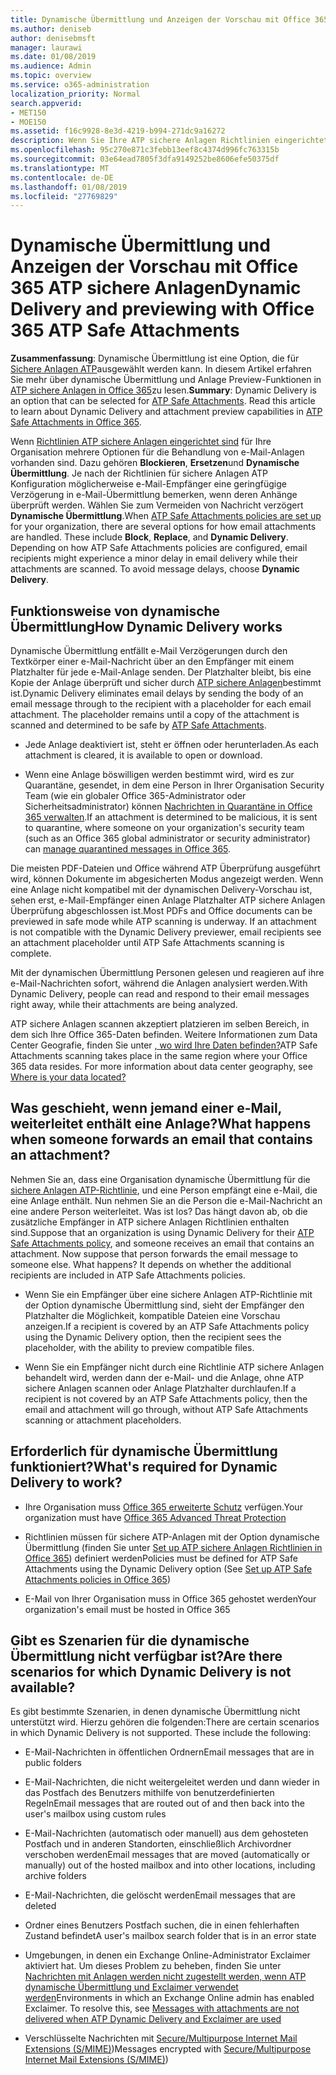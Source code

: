 ```yaml
---
title: Dynamische Übermittlung und Anzeigen der Vorschau mit Office 365 ATP sichere Anlagen
ms.author: deniseb
author: denisebmsft
manager: laurawi
ms.date: 01/08/2019
ms.audience: Admin
ms.topic: overview
ms.service: o365-administration
localization_priority: Normal
search.appverid:
- MET150
- MOE150
ms.assetid: f16c9928-8e3d-4219-b994-271dc9a16272
description: Wenn Sie Ihre ATP sichere Anlagen Richtlinien eingerichtet haben, wählen Sie dynamische Übermittlung Nachricht Verzögerungen bei der vermieden, und aktivieren Personen für die Vorschau von Anlagen, die gescannt werden.
ms.openlocfilehash: 95c270e871c3febb13eef8c4374d996fc763315b
ms.sourcegitcommit: 03e64ead7805f3dfa9149252be8606efe50375df
ms.translationtype: MT
ms.contentlocale: de-DE
ms.lasthandoff: 01/08/2019
ms.locfileid: "27769829"
---
```

# <a name="dynamic-delivery-and-previewing-with-office-365-atp-safe-attachments"></a><span data-ttu-id="5c580-103">Dynamische Übermittlung und Anzeigen der Vorschau mit Office 365 ATP sichere Anlagen</span><span class="sxs-lookup"><span data-stu-id="5c580-103">Dynamic Delivery and previewing with Office 365 ATP Safe Attachments</span></span>

<span data-ttu-id="5c580-p101">**Zusammenfassung**: Dynamische Übermittlung ist eine Option, die für [Sichere Anlagen ATP](atp-safe-attachments.md)ausgewählt werden kann. In diesem Artikel erfahren Sie mehr über dynamische Übermittlung und Anlage Preview-Funktionen in [ATP sichere Anlagen in Office 365](atp-safe-attachments.md)zu lesen.</span><span class="sxs-lookup"><span data-stu-id="5c580-p101">**Summary**: Dynamic Delivery is an option that can be selected for [ATP Safe Attachments](atp-safe-attachments.md). Read this article to learn about Dynamic Delivery and attachment preview capabilities in [ATP Safe Attachments in Office 365](atp-safe-attachments.md).</span></span>

<span data-ttu-id="5c580-p102">Wenn [Richtlinien ATP sichere Anlagen eingerichtet sind](set-up-atp-safe-attachments-policies.md) für Ihre Organisation mehrere Optionen für die Behandlung von e-Mail-Anlagen vorhanden sind. Dazu gehören **Blockieren**, **Ersetzen**und **Dynamische Übermittlung**. Je nach der Richtlinien für sichere Anlagen ATP Konfiguration möglicherweise e-Mail-Empfänger eine geringfügige Verzögerung in e-Mail-Übermittlung bemerken, wenn deren Anhänge überprüft werden. Wählen Sie zum Vermeiden von Nachricht verzögert **Dynamische Übermittlung**.</span><span class="sxs-lookup"><span data-stu-id="5c580-p102">When [ATP Safe Attachments policies are set up](set-up-atp-safe-attachments-policies.md) for your organization, there are several options for how email attachments are handled. These include **Block**, **Replace**, and **Dynamic Delivery**. Depending on how ATP Safe Attachments policies are configured, email recipients might experience a minor delay in email delivery while their attachments are scanned. To avoid message delays, choose **Dynamic Delivery**.</span></span>
  
## <a name="how-dynamic-delivery-works"></a><span data-ttu-id="5c580-110">Funktionsweise von dynamische Übermittlung</span><span class="sxs-lookup"><span data-stu-id="5c580-110">How Dynamic Delivery works</span></span>
  
<span data-ttu-id="5c580-p103">Dynamische Übermittlung entfällt e-Mail Verzögerungen durch den Textkörper einer e-Mail-Nachricht über an den Empfänger mit einem Platzhalter für jede e-Mail-Anlage senden. Der Platzhalter bleibt, bis eine Kopie der Anlage überprüft und sicher durch [ATP sichere Anlagen](atp-safe-attachments.md)bestimmt ist.</span><span class="sxs-lookup"><span data-stu-id="5c580-p103">Dynamic Delivery eliminates email delays by sending the body of an email message through to the recipient with a placeholder for each email attachment. The placeholder remains until a copy of the attachment is scanned and determined to be safe by [ATP Safe Attachments](atp-safe-attachments.md).</span></span> 

- <span data-ttu-id="5c580-113">Jede Anlage deaktiviert ist, steht er öffnen oder herunterladen.</span><span class="sxs-lookup"><span data-stu-id="5c580-113">As each attachment is cleared, it is available to open or download.</span></span> 

- <span data-ttu-id="5c580-114">Wenn eine Anlage böswilligen werden bestimmt wird, wird es zur Quarantäne, gesendet, in dem eine Person in Ihrer Organisation Security Team (wie ein globaler Office 365-Administrator oder Sicherheitsadministrator) können [Nachrichten in Quarantäne in Office 365 verwalten](manage-quarantined-messages-and-files.md).</span><span class="sxs-lookup"><span data-stu-id="5c580-114">If an attachment is determined to be malicious, it is sent to quarantine, where someone on your organization's security team (such as an Office 365 global administrator or security administrator) can [manage quarantined messages in Office 365](manage-quarantined-messages-and-files.md).</span></span>

<span data-ttu-id="5c580-p104">Die meisten PDF-Dateien und Office während ATP Überprüfung ausgeführt wird, können Dokumente im abgesicherten Modus angezeigt werden. Wenn eine Anlage nicht kompatibel mit der dynamischen Delivery-Vorschau ist, sehen erst, e-Mail-Empfänger einen Anlage Platzhalter ATP sichere Anlagen Überprüfung abgeschlossen ist.</span><span class="sxs-lookup"><span data-stu-id="5c580-p104">Most PDFs and Office documents can be previewed in safe mode while ATP scanning is underway. If an attachment is not compatible with the Dynamic Delivery previewer, email recipients see an attachment placeholder until ATP Safe Attachments scanning is complete.</span></span>

<span data-ttu-id="5c580-117">Mit der dynamischen Übermittlung Personen gelesen und reagieren auf ihre e-Mail-Nachrichten sofort, während die Anlagen analysiert werden.</span><span class="sxs-lookup"><span data-stu-id="5c580-117">With Dynamic Delivery, people can read and respond to their email messages right away, while their attachments are being analyzed.</span></span> 

<span data-ttu-id="5c580-p105">ATP sichere Anlagen scannen akzeptiert platzieren im selben Bereich, in dem sich Ihre Office 365-Daten befinden. Weitere Informationen zum Data Center Geografie, finden Sie unter [, wo wird Ihre Daten befinden?](https://products.office.com/where-is-your-data-located?geo=All)</span><span class="sxs-lookup"><span data-stu-id="5c580-p105">ATP Safe Attachments scanning takes place in the same region where your Office 365 data resides. For more information about data center geography, see [Where is your data located?](https://products.office.com/where-is-your-data-located?geo=All)</span></span> 
  
## <a name="what-happens-when-someone-forwards-an-email-that-contains-an-attachment"></a><span data-ttu-id="5c580-120">Was geschieht, wenn jemand einer e-Mail, weiterleitet enthält eine Anlage?</span><span class="sxs-lookup"><span data-stu-id="5c580-120">What happens when someone forwards an email that contains an attachment?</span></span>

<span data-ttu-id="5c580-p106">Nehmen Sie an, dass eine Organisation dynamische Übermittlung für die [sichere Anlagen ATP-Richtlinie](set-up-atp-safe-attachments-policies.md), und eine Person empfängt eine e-Mail, die eine Anlage enthält. Nun nehmen Sie an die Person die e-Mail-Nachricht an eine andere Person weiterleitet. Was ist los? Das hängt davon ab, ob die zusätzliche Empfänger in ATP sichere Anlagen Richtlinien enthalten sind.</span><span class="sxs-lookup"><span data-stu-id="5c580-p106">Suppose that an organization is using Dynamic Delivery for their [ATP Safe Attachments policy](set-up-atp-safe-attachments-policies.md), and someone receives an email that contains an attachment. Now suppose that person forwards the email message to someone else. What happens? It depends on whether the additional recipients are included in ATP Safe Attachments policies.</span></span>
  
- <span data-ttu-id="5c580-125">Wenn Sie ein Empfänger über eine sichere Anlagen ATP-Richtlinie mit der Option dynamische Übermittlung sind, sieht der Empfänger den Platzhalter die Möglichkeit, kompatible Dateien eine Vorschau anzeigen.</span><span class="sxs-lookup"><span data-stu-id="5c580-125">If a recipient is covered by an ATP Safe Attachments policy using the Dynamic Delivery option, then the recipient sees the placeholder, with the ability to preview compatible files.</span></span>
    
- <span data-ttu-id="5c580-126">Wenn Sie ein Empfänger nicht durch eine Richtlinie ATP sichere Anlagen behandelt wird, werden dann der e-Mail- und die Anlage, ohne ATP sichere Anlagen scannen oder Anlage Platzhalter durchlaufen.</span><span class="sxs-lookup"><span data-stu-id="5c580-126">If a recipient is not covered by an ATP Safe Attachments policy, then the email and attachment will go through, without ATP Safe Attachments scanning or attachment placeholders.</span></span>
    
## <a name="whats-required-for-dynamic-delivery-to-work"></a><span data-ttu-id="5c580-127">Erforderlich für dynamische Übermittlung funktioniert?</span><span class="sxs-lookup"><span data-stu-id="5c580-127">What's required for Dynamic Delivery to work?</span></span>

- <span data-ttu-id="5c580-128">Ihre Organisation muss [Office 365 erweiterte Schutz](office-365-atp.md) verfügen.</span><span class="sxs-lookup"><span data-stu-id="5c580-128">Your organization must have [Office 365 Advanced Threat Protection](office-365-atp.md)</span></span>
    
- <span data-ttu-id="5c580-129">Richtlinien müssen für sichere ATP-Anlagen mit der Option dynamische Übermittlung (finden Sie unter [Set up ATP sichere Anlagen Richtlinien in Office 365](set-up-atp-safe-attachments-policies.md)) definiert werden</span><span class="sxs-lookup"><span data-stu-id="5c580-129">Policies must be defined for ATP Safe Attachments using the Dynamic Delivery option (See [Set up ATP Safe Attachments policies in Office 365](set-up-atp-safe-attachments-policies.md))</span></span>
    
- <span data-ttu-id="5c580-130">E-Mail von Ihrer Organisation muss in Office 365 gehostet werden</span><span class="sxs-lookup"><span data-stu-id="5c580-130">Your organization's email must be hosted in Office 365</span></span>
    
## <a name="are-there-scenarios-for-which-dynamic-delivery-is-not-available"></a><span data-ttu-id="5c580-131">Gibt es Szenarien für die dynamische Übermittlung nicht verfügbar ist?</span><span class="sxs-lookup"><span data-stu-id="5c580-131">Are there scenarios for which Dynamic Delivery is not available?</span></span>

<span data-ttu-id="5c580-p107">Es gibt bestimmte Szenarien, in denen dynamische Übermittlung nicht unterstützt wird. Hierzu gehören die folgenden:</span><span class="sxs-lookup"><span data-stu-id="5c580-p107">There are certain scenarios in which Dynamic Delivery is not supported. These include the following:</span></span>
  
- <span data-ttu-id="5c580-134">E-Mail-Nachrichten in öffentlichen Ordnern</span><span class="sxs-lookup"><span data-stu-id="5c580-134">Email messages that are in public folders</span></span>
    
- <span data-ttu-id="5c580-135">E-Mail-Nachrichten, die nicht weitergeleitet werden und dann wieder in das Postfach des Benutzers mithilfe von benutzerdefinierten Regeln</span><span class="sxs-lookup"><span data-stu-id="5c580-135">Email messages that are routed out of and then back into the user's mailbox using custom rules</span></span>
    
- <span data-ttu-id="5c580-136">E-Mail-Nachrichten (automatisch oder manuell) aus dem gehosteten Postfach und in anderen Standorten, einschließlich Archivordner verschoben werden</span><span class="sxs-lookup"><span data-stu-id="5c580-136">Email messages that are moved (automatically or manually) out of the hosted mailbox and into other locations, including archive folders</span></span>
    
- <span data-ttu-id="5c580-137">E-Mail-Nachrichten, die gelöscht werden</span><span class="sxs-lookup"><span data-stu-id="5c580-137">Email messages that are deleted</span></span>
    
- <span data-ttu-id="5c580-138">Ordner eines Benutzers Postfach suchen, die in einen fehlerhaften Zustand befindet</span><span class="sxs-lookup"><span data-stu-id="5c580-138">A user's mailbox search folder that is in an error state</span></span>
    
- <span data-ttu-id="5c580-p108">Umgebungen, in denen ein Exchange Online-Administrator Exclaimer aktiviert hat. Um dieses Problem zu beheben, finden Sie unter [Nachrichten mit Anlagen werden nicht zugestellt werden, wenn ATP dynamische Übermittlung und Exclaimer verwendet werden](https://support.microsoft.com/help/4014438/messages-with-attachments-are-not-delivered-when-atp-dynamic-delivery)</span><span class="sxs-lookup"><span data-stu-id="5c580-p108">Environments in which an Exchange Online admin has enabled Exclaimer. To resolve this, see [Messages with attachments are not delivered when ATP Dynamic Delivery and Exclaimer are used](https://support.microsoft.com/help/4014438/messages-with-attachments-are-not-delivered-when-atp-dynamic-delivery)</span></span>

- <span data-ttu-id="5c580-141">Verschlüsselte Nachrichten mit [Secure/Multipurpose Internet Mail Extensions (S/MIME)](s-mime-for-message-signing-and-encryption.md))</span><span class="sxs-lookup"><span data-stu-id="5c580-141">Messages encrypted with [Secure/Multipurpose Internet Mail Extensions (S/MIME)](s-mime-for-message-signing-and-encryption.md))</span></span>
    
